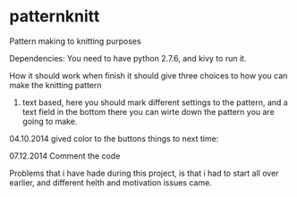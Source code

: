 patternknitt
============

Pattern making to knitting purposes

Dependencies: You need to have python 2.7.6, and kivy to run it.

How it should work when finish
it should give three choices to how you can make the knitting pattern
1. text based, here you should mark different settings to the pattern, and a text field in the bottom there you can wirte down the pattern you are going to make.


04.10.2014
gived color to the buttons
things to next time:

07.12.2014
Comment the code

Problems that i have hade during this project, is that i had to start all over earlier, and different helth and motivation issues came.
